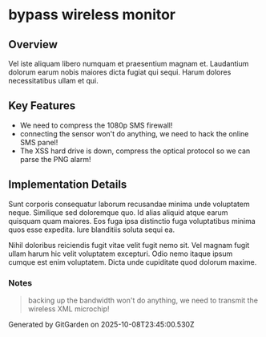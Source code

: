 # bypass wireless monitor

## Overview
Vel iste aliquam libero numquam et praesentium magnam et. Laudantium dolorum earum nobis maiores dicta fugiat qui sequi. Harum dolores necessitatibus ullam et qui.

## Key Features
- We need to compress the 1080p SMS firewall!
- connecting the sensor won't do anything, we need to hack the online SMS panel!
- The XSS hard drive is down, compress the optical protocol so we can parse the PNG alarm!

## Implementation Details
Sunt corporis consequatur laborum recusandae minima unde voluptatem neque. Similique sed doloremque quo. Id alias aliquid atque earum quisquam quam maiores. Eos fuga ipsa distinctio fuga voluptatibus minima quos esse expedita. Iure blanditiis soluta sequi ea.
 Nihil doloribus reiciendis fugit vitae velit fugit nemo sit. Vel magnam fugit ullam harum hic velit voluptatem excepturi. Odio nemo itaque ipsum cumque est enim voluptatem. Dicta unde cupiditate quod dolorum maxime.

### Notes
> backing up the bandwidth won't do anything, we need to transmit the wireless XML microchip!

Generated by GitGarden on 2025-10-08T23:45:00.530Z